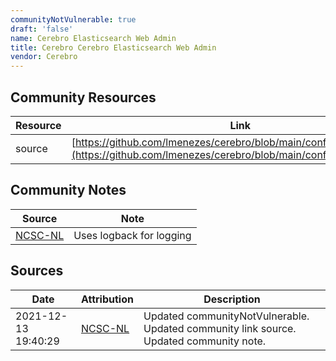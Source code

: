 ```yaml
---
communityNotVulnerable: true
draft: 'false'
name: Cerebro Elasticsearch Web Admin
title: Cerebro Cerebro Elasticsearch Web Admin
vendor: Cerebro
---
```



## Community Resources
| Resource | Link |
| --- | --- |
| source | [https://github.com/lmenezes/cerebro/blob/main/conf/logback.xml#L5](https://github.com/lmenezes/cerebro/blob/main/conf/logback.xml#L5) |

## Community Notes
| Source | Note |
| --- | --- |
| [NCSC-NL](https://github.com/NCSC-NL/log4shell/blob/main/software/README.md) | Uses logback for logging |

## Sources
| Date | Attribution | Description |
| --- | --- | --- |
| 2021-12-13 19:40:29 | [NCSC-NL](https://github.com/NCSC-NL/log4shell/blob/main/software/README.md) | Updated communityNotVulnerable. Updated community link source. Updated community note.  |
